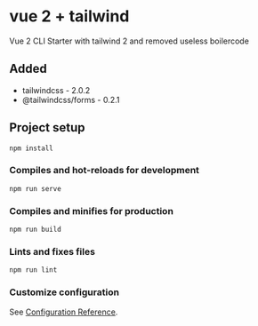 # vue 2 + tailwind

Vue 2 CLI Starter with tailwind 2 and removed useless boilercode

## Added
- tailwindcss - 2.0.2
- @tailwindcss/forms - 0.2.1

## Project setup
```
npm install
```

### Compiles and hot-reloads for development
```
npm run serve
```

### Compiles and minifies for production
```
npm run build
```

### Lints and fixes files
```
npm run lint
```

### Customize configuration
See [Configuration Reference](https://cli.vuejs.org/config/).
